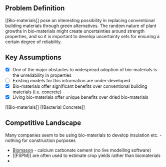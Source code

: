 ## Problem Definition
[[Bio-materials]] pose an interesting possibility in replacing conventional building materials through green alternatives. The random nature of plant growths in bio-materials might create uncertainties around strength properties, and so it is important to develop uncertainty sets for ensuring a certain degree of reliability.
## Key Assumptions

- [x] One of the major obstacles to widespread adoption of bio-materials is the unreliability in properties 
- [ ] Existing models for this information are under-developed
- [x] Bio-materials offer significant benefits over conventional building materials (i.e. concrete)
- [x] Living bio-materials offer unique benefits over dried bio-materials

[[Bio-materials]]
[[Bacterial Concrete]]
## Competitive Landscape
Many companies seem to be using bio-materials to develop insulation etc. - nothing for construction purposes

- [Biomason](https://biomason.com/) - calcium carbonate cement (no live modelling software)
- [[FSPM]] are often used to estimate crop yields rather than biomaterials
- 


